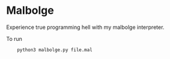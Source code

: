 # Malbolge

Experience true programming hell with my malbolge interpreter.

To run

````bash
    python3 malbolge.py file.mal
````
